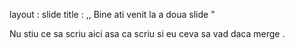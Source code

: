 layout : slide 
title : ,, Bine ati venit la a doua slide ” 

Nu stiu ce sa scriu aici asa ca scriu si eu ceva sa vad daca merge .
